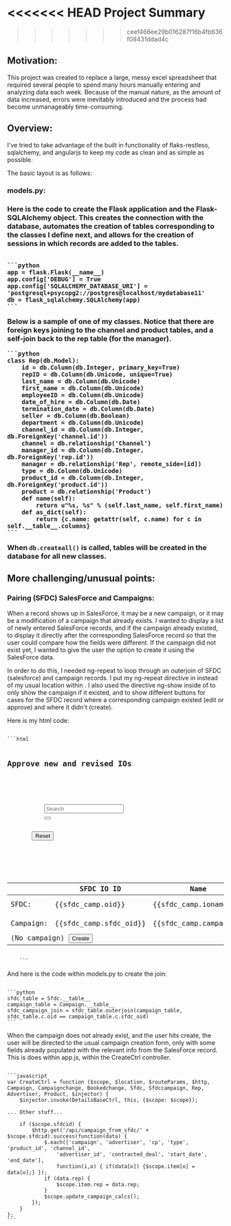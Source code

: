 <<<<<<< HEAD
Project Summary
==============
>>>>>>> ceef466ee29b016287f16b4fb636f08431ddad4c

<h2> Motivation: </h2> This project was created to replace a large, messy excel spreadsheet that required several people to spend many hours manually entering and analyzing data each week.  Because of the manual nature, as the amount of data increased, errors were inevitably introduced and the process had become unmanageably time-consuming.<h2>

<h2> Overview: </h2> I've tried to take advantage of the built in functionality of flaks-restless, sqlalchemy, and angularjs to keep my code as clean and as simple as possible.

The basic layout is as follows:

<h3>models.py:<h3>
Here is the code to create the Flask application and the Flask-SQLAlchemy object.  This creates the connection with the database, automates the creation of tables corresponding to the classes I define next, and allows for the creation of sessions in which records are added to the tables.

<pre><code>
```python
app = flask.Flask(__name__)
app.config['DEBUG'] = True
app.config['SQLALCHEMY_DATABASE_URI'] = 'postgresql+psycopg2://postgres@localhost/mydatabase11'
db = flask_sqlalchemy.SQLAlchemy(app)
```</code></pre>

Below is a sample of one of my classes.  Notice that there are foreign keys joining to the channel and product tables, and a self-join back to the rep table (for the manager).
<pre><code>```python
class Rep(db.Model):
    id = db.Column(db.Integer, primary_key=True)
    repID = db.Column(db.Unicode, unique=True)
    last_name = db.Column(db.Unicode)
    first_name = db.Column(db.Unicode)
    employeeID = db.Column(db.Unicode)
    date_of_hire = db.Column(db.Date)
    termination_date = db.Column(db.Date)
    seller = db.Column(db.Boolean)
    department = db.Column(db.Unicode)
    channel_id = db.Column(db.Integer, db.ForeignKey('channel.id'))
    channel = db.relationship('Channel')
    manager_id = db.Column(db.Integer, db.ForeignKey('rep.id'))
    manager = db.relationship('Rep', remote_side=[id])
    type = db.Column(db.Unicode)
    product_id = db.Column(db.Integer, db.ForeignKey('product.id'))
    product = db.relationship('Product')
    def name(self):
        return u"%s, %s" % (self.last_name, self.first_name)
    def as_dict(self):
        return {c.name: getattr(self, c.name) for c in self.__table__.columns}
```
</code></pre>
When ``` db.createall() ``` is called, tables will be created in the database for all new classes.



<h2> More challenging/unusual points: </h2>  

<h3>Pairing (SFDC) SalesForce and Campaigns:</h3>
When a record shows up in SalesForce, it may be a new campaign, or it may be a modification of a campaign that already exists.  I wanted to display a list of newly entered SalesForce records, and if the campaign already existed, to display it directly after the corresponding SalesForce record so that the user could compare how the fields were different.  If the campaign did not exist yet, I wanted to give the user the option to create it using the SalesForce data.

In order to do this, I needed ng-repeat to loop through an outerjoin of SFDC (salesforce) and campaign records.  I put my ng-repeat directive in <tbody> instead of my usual location within <tr>.  I also used the directive ng-show inside of <tr> to only show the campaign if it existed, and to show different buttons for cases for the SFDC record where a corresponding campaign existed (edit or approve) and where it didn't (create).


Here is my html code:
<pre><code>
```html
	<h2>Approve new and revised IOs</h2>
	<form class="form-search">
	    <div class="input-append">
        	<input type="text" ng-model="query" class="input-medium search-query" placeholder="Search">
	        <button ng-click="reset()" type="submit" class="btn"><i class="icon-search"></i></button>    
	    </div>
	    <button ng-click="query=''; reset()" ng-disabled="!query" type="submit" class="btn">Reset</button>
	   	</div>
	</form>

	<table class="table table-striped table-condensed table-hover">
    	<thead>
    		<th></th>
	    	<th>SFDC IO ID</th>
    		<th>Name</th>
	    	<th>CPA/CPM</th>
	    	<th>Channel</th>
	    	<th>Advertiser</th>
	    	<th>Rep Name</th>
	    	<th>Start Date</th>
	    	<th>End Date</th>
	    	<th>Budget</th>
        	<th></th><th></th>
	    </thead>
    		<tbody ng-repeat="sfdc_camp in sfdc_camps" id="item_{{sfdc_camp.id}}" class="sfdccamp">
			<tr><td> SFDC: </td>
	            <td> {{sfdc_camp.oid}} </td>
	            <td> {{sfdc_camp.ioname}} </td>
	            <td> {{sfdc_camp.cp}} </td>
	            <td> {{sfdc_camp.channel }} </td>
	            <td> {{sfdc_camp.advertiser}} </td>
	            <td> {{sfdc_camp.owner_name}} </td>
	            <td> {{sfdc_camp.start_date | date}} </td>
	            <td> {{sfdc_camp.end_date | date}} </td>
	            <td> {{sfdc_camp.budget | currency}} </td>
	            <td></td><td></td></tr>
	            <tr ng-show="sfdc_camp.campaign"><td> Campaign: </td>
	            	<td> {{sfdc_camp.sfdc_oid}} </td>
	            	<td> {{sfdc_camp.campaign}} </td>
	            	<td> {{sfdc_camp.ccp }}</td>
	            	<td> {{sfdc_camp.channel.channel}}</td>
	            	<td> {{sfdc_camp.advertiser.advertiser }}</td>
	            	<td> {{show_name(sfdc_camp.last_name, sfdc_camp.first_name) }}</td>
	           	 	<td> {{sfdc_camp.cstart_date | date}}</td>
        	    	<td> {{sfdc_camp.cend_date | date}}</td>
            		<td> {{sfdc_camp.revised_deal | currency }}</td>
				<div><td><a href="#/edit/{{sfdc_camp.cid}}?fromsfdc={{sfdc_camp.id}}"><button>Edit</button></a></td>
	            	<td><button ng-click="approve(sfdc_camp.id)">Approve</button></td></div>
        	    </tr>
            	<tr ng-show="!sfdc_camp.campaign">
            		<td class="camp" colspan="12"> (No campaign) <a href="#/create?fromsfdc=	{{sfdc_camp.id}}"><button>Create</button></a></td>
        	    </tr>
       	    	</tbody>
	</table>
	```</code></pre>

And here is the code within models.py to create the join:
<pre><code>
```python
sfdc_table = Sfdc.__table__
campaign_table = Campaign.__table__
sfdc_campaign_join = sfdc_table.outerjoin(campaign_table, sfdc_table.c.oid == campaign_table.c.sfdc_oid)
```</code></pre>

When the campaign does not already exist, and the user hits create, the user will be directed to the usual campaign creation form, only with some fields already populated with the relevant info from the SalesForce record.  This is does within app.js, within the CreateCtrl controller.

<pre><code>
```javascript
var CreateCtrl = function ($scope, $location, $routeParams, $http, Campaign, Campaignchange, Bookedchange, Sfdc, Sfdccampaign, Rep, Advertiser, Product, $injector) { 
	$injector.invoke(DetailsBaseCtrl, this, {$scope: $scope});

... Other stuff...
    
	if ($scope.sfdcid) {
		$http.get('/api/campaign_from_sfdc/' + $scope.sfdcid).success(function(data) {
			$.each(['campaign', 'advertiser', 'cp', 'type', 'product_id', 'channel_id',
				'advertiser_id', 'contracted_deal', 'start_date', 'end_date'],
				function(i,o) {	if(data[o]) {$scope.item[o] = data[o];}	});
			if (data.rep) {
				$scope.item.rep = data.rep;
			}
	        $scope.update_campaign_calcs();
		});
	}
};
```</code></pre>
